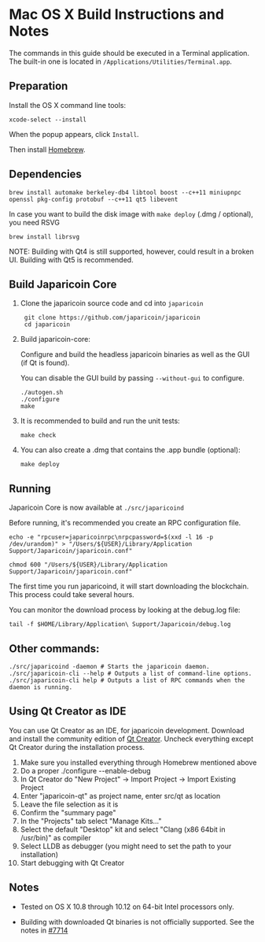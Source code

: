 Mac OS X Build Instructions and Notes
====================================
The commands in this guide should be executed in a Terminal application.
The built-in one is located in `/Applications/Utilities/Terminal.app`.

Preparation
-----------
Install the OS X command line tools:

`xcode-select --install`

When the popup appears, click `Install`.

Then install [Homebrew](http://brew.sh).

Dependencies
----------------------

    brew install automake berkeley-db4 libtool boost --c++11 miniupnpc openssl pkg-config protobuf --c++11 qt5 libevent

In case you want to build the disk image with `make deploy` (.dmg / optional), you need RSVG

    brew install librsvg

NOTE: Building with Qt4 is still supported, however, could result in a broken UI. Building with Qt5 is recommended.

Build Japaricoin Core
------------------------

1. Clone the japaricoin source code and cd into `japaricoin`

        git clone https://github.com/japaricoin/japaricoin
        cd japaricoin

2.  Build japaricoin-core:

    Configure and build the headless japaricoin binaries as well as the GUI (if Qt is found).

    You can disable the GUI build by passing `--without-gui` to configure.

        ./autogen.sh
        ./configure
        make

3.  It is recommended to build and run the unit tests:

        make check

4.  You can also create a .dmg that contains the .app bundle (optional):

        make deploy

Running
-------

Japaricoin Core is now available at `./src/japaricoind`

Before running, it's recommended you create an RPC configuration file.

    echo -e "rpcuser=japaricoinrpc\nrpcpassword=$(xxd -l 16 -p /dev/urandom)" > "/Users/${USER}/Library/Application Support/Japaricoin/japaricoin.conf"

    chmod 600 "/Users/${USER}/Library/Application Support/Japaricoin/japaricoin.conf"

The first time you run japaricoind, it will start downloading the blockchain. This process could take several hours.

You can monitor the download process by looking at the debug.log file:

    tail -f $HOME/Library/Application\ Support/Japaricoin/debug.log

Other commands:
-------

    ./src/japaricoind -daemon # Starts the japaricoin daemon.
    ./src/japaricoin-cli --help # Outputs a list of command-line options.
    ./src/japaricoin-cli help # Outputs a list of RPC commands when the daemon is running.

Using Qt Creator as IDE
------------------------
You can use Qt Creator as an IDE, for japaricoin development.
Download and install the community edition of [Qt Creator](https://www.qt.io/download/).
Uncheck everything except Qt Creator during the installation process.

1. Make sure you installed everything through Homebrew mentioned above
2. Do a proper ./configure --enable-debug
3. In Qt Creator do "New Project" -> Import Project -> Import Existing Project
4. Enter "japaricoin-qt" as project name, enter src/qt as location
5. Leave the file selection as it is
6. Confirm the "summary page"
7. In the "Projects" tab select "Manage Kits..."
8. Select the default "Desktop" kit and select "Clang (x86 64bit in /usr/bin)" as compiler
9. Select LLDB as debugger (you might need to set the path to your installation)
10. Start debugging with Qt Creator

Notes
-----

* Tested on OS X 10.8 through 10.12 on 64-bit Intel processors only.

* Building with downloaded Qt binaries is not officially supported. See the notes in [#7714](https://github.com/bitcoin/bitcoin/issues/7714)
